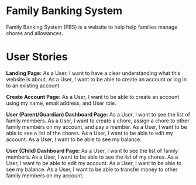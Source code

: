 # Family Banking System

Family Banking System (FBS) is a website to help help families manage chores and allowances. 


# User Stories

**Landing Page:**
As a User, I want to have a clear understanding what this website is about.
As a User, I want to be able to create an account or log in to an existing account.

**Create Account Page:**
As a User, I want to be able to create an account using my name, email address, and User role.

**User (Parent/Guardian) Dashboard Page:**
As a User, I want to see the list of family members.
As a User, I want to create a chore, assign a chore to other family members on my account, and pay a member.
As a User, I want to be able to see a list of the chores.
As a User, I want to be able to edit my account.
As a User, I want to be able to see my balance.

**User (Child) Dashboard Page:**
As a User, I want to see the list of family members.
As a User, I want to be able to see the list of my chores.
As a User, I want to be able to edit my account.
As a User, I want to be able to see my balance.
As a User, I want to be able to transfer money to other family members on my account.

